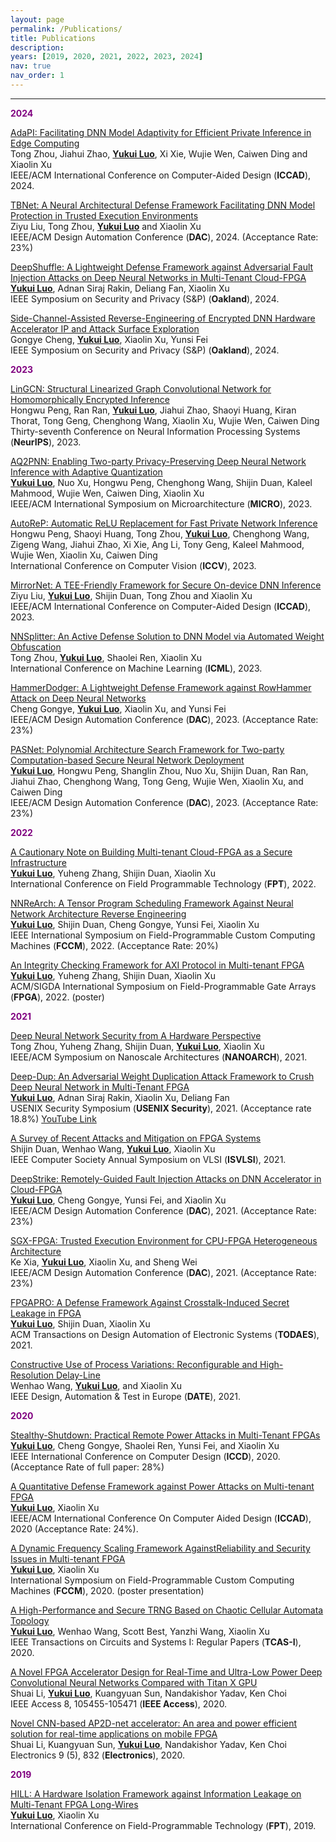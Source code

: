 ```yaml
---
layout: page
permalink: /Publications/
title: Publications
description:
years: [2019, 2020, 2021, 2022, 2023, 2024]
nav: true
nav_order: 1
---
```


<!-- _pages/Publications.md -->
<!-- <div class="Publications"> -->

<!-- {% bibliography -f {{ site.scholar.bibliography }} %} -->
<!-- </div> -->

<hr>

**<span style="color:purple;">2024</span>**

[AdaPI: Facilitating DNN Model Adaptivity for Efficient Private Inference in Edge Computing](https://arxiv.org/pdf/2407.05633v1)\
Tong Zhou, Jiahui Zhao, **<ins>Yukui Luo</ins>**, Xi Xie, Wujie Wen, Caiwen Ding and Xiaolin Xu\
IEEE/ACM International Conference on Computer-Aided Design (**ICCAD**), 2024.

[TBNet: A Neural Architectural Defense Framework Facilitating DNN Model Protection in Trusted Execution Environments](https://arxiv.org/pdf/2405.03974)\
Ziyu Liu, Tong Zhou, **<ins>Yukui Luo</ins>** and Xiaolin Xu\
IEEE/ACM Design Automation Conference (**DAC**), 2024. (Acceptance Rate: 23%)

[DeepShuffle: A Lightweight Defense Framework against Adversarial Fault Injection Attacks on Deep Neural Networks in Multi-Tenant Cloud-FPGA](https://www.computer.org/csdl/proceedings-article/sp/2024/313000a034/1RjEa9WUlPi)\
**<ins>Yukui Luo</ins>**, Adnan Siraj Rakin, Deliang Fan, Xiaolin Xu\
IEEE Symposium on Security and Privacy (S&P) (**Oakland**), 2024.

[Side-Channel-Assisted Reverse-Engineering of Encrypted DNN Hardware Accelerator IP and Attack Surface Exploration](https://www.computer.org/csdl/proceedings-article/sp/2024/313000a001/1RjE9FWOWsw)\
Gongye Cheng, **<ins>Yukui Luo</ins>**, Xiaolin Xu, Yunsi Fei\
IEEE Symposium on Security and Privacy (S&P) (**Oakland**), 2024.

**<span style="color:purple;">2023</span>**

[LinGCN: Structural Linearized Graph Convolutional Network for Homomorphically Encrypted Inference](https://openreview.net/pdf?id=5loV5tVzsY)\
Hongwu Peng, Ran Ran, **<ins>Yukui Luo</ins>**, Jiahui Zhao, Shaoyi Huang, Kiran Thorat, Tong Geng, Chenghong Wang, Xiaolin Xu, Wujie Wen, Caiwen Ding\
Thirty-seventh Conference on Neural Information Processing Systems (**NeurIPS**), 2023.

[AQ2PNN: Enabling Two-party Privacy-Preserving Deep Neural Network Inference with Adaptive Quantization](https://dl.acm.org/doi/10.1145/3613424.3614297)\
**<ins>Yukui Luo</ins>**, Nuo Xu, Hongwu Peng, Chenghong Wang, Shijin Duan, Kaleel Mahmood, Wujie Wen, Caiwen Ding, Xiaolin Xu\
IEEE/ACM International Symposium on Microarchitecture (**MICRO**), 2023.

[AutoReP: Automatic ReLU Replacement for Fast Private Network Inference](https://openaccess.thecvf.com/content/ICCV2023/papers/Peng_AutoReP_Automatic_ReLU_Replacement_for_Fast_Private_Network_Inference_ICCV_2023_paper.pdf)\
Hongwu Peng, Shaoyi Huang, Tong Zhou, **<ins>Yukui Luo</ins>**, Chenghong Wang, Zigeng Wang, Jiahui Zhao, Xi Xie, Ang Li, Tony Geng, Kaleel Mahmood, Wujie Wen, Xiaolin Xu, Caiwen Ding\
International Conference on Computer Vision (**ICCV**), 2023.

[MirrorNet: A TEE-Friendly Framework for Secure On-device DNN Inference](https://ieeexplore.ieee.org/abstract/document/10323746)\
Ziyu Liu, **<ins>Yukui Luo</ins>**, Shijin Duan, Tong Zhou and Xiaolin Xu\
IEEE/ACM International Conference on Computer-Aided Design (**ICCAD**), 2023.

[NNSplitter: An Active Defense Solution to DNN Model via Automated Weight Obfuscation](https://openreview.net/pdf?id=be9T7nuBNi)\
Tong Zhou, **<ins>Yukui Luo</ins>**, Shaolei Ren, Xiaolin Xu\
International Conference on Machine Learning (**ICML**), 2023.

[HammerDodger: A Lightweight Defense Framework against RowHammer Attack on Deep Neural Networks](https://ieeexplore.ieee.org/abstract/document/10247671)\
Cheng Gongye, **<ins>Yukui Luo</ins>**, Xiaolin Xu, and Yunsi Fei\
IEEE/ACM Design Automation Conference (**DAC**), 2023. (Acceptance Rate: 23%)

[PASNet: Polynomial Architecture Search Framework for Two-party Computation-based Secure Neural Network Deployment](https://ieeexplore.ieee.org/abstract/document/10247663)\
**<ins>Yukui Luo</ins>**, Hongwu Peng, Shanglin Zhou, Nuo Xu, Shijin Duan, Ran Ran, Jiahui Zhao, Chenghong Wang, Tong Geng, Wujie Wen, Xiaolin Xu, and Caiwen Ding\
IEEE/ACM Design Automation Conference (**DAC**), 2023. (Acceptance Rate: 23%)


**<span style="color:purple;">2022</span>**

[A Cautionary Note on Building Multi-tenant Cloud-FPGA as a Secure Infrastructure](https://ieeexplore.ieee.org/document/9974230?denied=)\
**<ins>Yukui Luo</ins>**, Yuheng Zhang, Shijin Duan, Xiaolin Xu\
International Conference on Field Programmable Technology (**FPT**), 2022.

[NNReArch: A Tensor Program Scheduling Framework Against Neural Network Architecture Reverse Engineering](https://ieeexplore.ieee.org/abstract/document/9786112)\
**<ins>Yukui Luo</ins>**, Shijin Duan, Cheng Gongye, Yunsi Fei, Xiaolin Xu\
IEEE International Symposium on Field-Programmable Custom Computing Machines (**FCCM**), 2022. (Acceptance Rate: 20%)

[An Integrity Checking Framework for AXI Protocol in Multi-tenant FPGA](https://dl.acm.org/doi/abs/10.1145/3490422.3502338)\
**<ins>Yukui Luo</ins>**, Yuheng Zhang, Shijin Duan, Xiaolin Xu\
ACM/SIGDA International Symposium on Field-Programmable Gate Arrays (**FPGA**), 2022. (poster)

**<span style="color:purple;">2021</span>**

[Deep Neural Network Security from A Hardware Perspective](https://ieeexplore.ieee.org/abstract/document/9642246)\
Tong Zhou, Yuheng Zhang, Shijin Duan, **<ins>Yukui Luo</ins>**, Xiaolin Xu\
IEEE/ACM Symposium on Nanoscale Architectures (**NANOARCH**), 2021.

[Deep-Dup: An Adversarial Weight Duplication Attack Framework to Crush Deep Neural Network in Multi-Tenant FPGA](https://www.usenix.org/system/files/sec21-rakin.pdf)\
**<ins>Yukui Luo</ins>**, Adnan Siraj Rakin, Xiaolin Xu, Deliang Fan\
USENIX Security Symposium (**USENIX Security**), 2021. (Acceptance rate 18.8%) [YouTube Link](https://www.youtube.com/watch?v=PQozPPrkuto)

[A Survey of Recent Attacks and Mitigation on FPGA Systems](https://ieeexplore.ieee.org/abstract/document/9516757)\
Shijin Duan, Wenhao Wang, **<ins>Yukui Luo</ins>**, Xiaolin Xu\
IEEE Computer Society Annual Symposium on VLSI (**ISVLSI**), 2021.

[DeepStrike: Remotely-Guided Fault Injection Attacks on DNN Accelerator in Cloud-FPGA](https://ieeexplore.ieee.org/abstract/document/9586262)\
**<ins>Yukui Luo</ins>**, Cheng Gongye, Yunsi Fei, and Xiaolin Xu\
IEEE/ACM Design Automation Conference (**DAC**), 2021. (Acceptance Rate: 23%)

[SGX-FPGA: Trusted Execution Environment for CPU-FPGA Heterogeneous Architecture](https://ieeexplore.ieee.org/abstract/document/9586207)\
Ke Xia, **<ins>Yukui Luo</ins>**, Xiaolin Xu, and Sheng Wei\
IEEE/ACM Design Automation Conference (**DAC**), 2021. (Acceptance Rate: 23%)

[FPGAPRO: A Defense Framework Against Crosstalk-Induced Secret Leakage in FPGA](https://dl.acm.org/doi/abs/10.1145/3491214)\
**<ins>Yukui Luo</ins>**, Shijin Duan, Xiaolin Xu\
ACM Transactions on Design Automation of Electronic Systems (**TODAES**), 2021.

[Constructive Use of Process Variations: Reconfigurable and High-Resolution Delay-Line](https://ieeexplore.ieee.org/document/9473969?denied=)\
Wenhao Wang, **<ins>Yukui Luo</ins>**, and Xiaolin Xu\
IEEE Design, Automation & Test in Europe (**DATE**), 2021.

**<span style="color:purple;">2020</span>**

[Stealthy-Shutdown: Practical Remote Power Attacks in Multi-Tenant FPGAs](https://ieeexplore.ieee.org/abstract/document/9283569)\
**<ins>Yukui Luo</ins>**, Cheng Gongye, Shaolei Ren, Yunsi Fei, and Xiaolin Xu\
IEEE International Conference on Computer Design (**ICCD**), 2020. (Acceptance Rate of full paper: 28%)

[A Quantitative Defense Framework against Power Attacks on Multi-tenant FPGA](https://ieeexplore.ieee.org/abstract/document/9256466)\
**<ins>Yukui Luo</ins>**, Xiaolin Xu\
IEEE/ACM International Conference On Computer Aided Design (**ICCAD**), 2020 (Acceptance Rate: 24%).

[A Dynamic Frequency Scaling Framework AgainstReliability and Security Issues in Multi-tenant FPGA](https://ieeexplore.ieee.org/document/9114754)\
**<ins>Yukui Luo</ins>**, Xiaolin Xu\
International Symposium on Field-Programmable Custom Computing Machines (**FCCM**), 2020. (poster presentation)

[A High-Performance and Secure TRNG Based on Chaotic Cellular Automata Topology](https://ieeexplore.ieee.org/abstract/document/9185072)\
**<ins>Yukui Luo</ins>**, Wenhao Wang, Scott Best, Yanzhi Wang, Xiaolin Xu\
IEEE Transactions on Circuits and Systems I: Regular Papers (**TCAS-I**), 2020.

[A Novel FPGA Accelerator Design for Real-Time and Ultra-Low Power Deep Convolutional Neural Networks Compared with Titan X GPU](https://ieeexplore.ieee.org/abstract/document/9108269)\
Shuai Li, **<ins>Yukui Luo</ins>**, Kuangyuan Sun, Nandakishor Yadav, Ken Choi\
IEEE Access 8, 105455-105471 (**IEEE Access**), 2020.

[Novel CNN-based AP2D-net accelerator: An area and power efficient solution for real-time applications on mobile FPGA](https://www.mdpi.com/2079-9292/9/5/832)\
Shuai Li, Kuangyuan Sun, **<ins>Yukui Luo</ins>**, Nandakishor Yadav, Ken Choi\
Electronics 9 (5), 832 (**Electronics**), 2020.

**<span style="color:purple;">2019</span>**

[HILL: A Hardware Isolation Framework against Information Leakage on Multi-Tenant FPGA Long-Wires](https://ieeexplore.ieee.org/document/8977864?denied=)\
**<ins>Yukui Luo</ins>**, Xiaolin Xu\
International Conference on Field-Programmable Technology (**FPT**), 2019.

<br>
